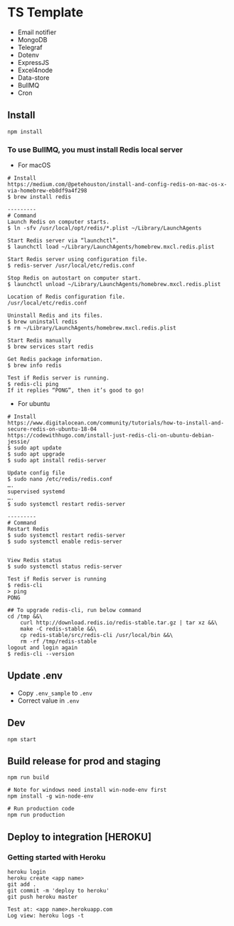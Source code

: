 # TS Template

- Email notifier
- MongoDB
- Telegraf
- Dotenv
- ExpressJS
- Excel4node
- Data-store
- BullMQ
- Cron

## Install
```
npm install
```
### To use BullMQ, you must install Redis local server
- For macOS
```
# Install
https://medium.com/@petehouston/install-and-config-redis-on-mac-os-x-via-homebrew-eb8df9a4f298
$ brew install redis

---------
# Command
Launch Redis on computer starts.
$ ln -sfv /usr/local/opt/redis/*.plist ~/Library/LaunchAgents

Start Redis server via “launchctl”.
$ launchctl load ~/Library/LaunchAgents/homebrew.mxcl.redis.plist

Start Redis server using configuration file.
$ redis-server /usr/local/etc/redis.conf

Stop Redis on autostart on computer start.
$ launchctl unload ~/Library/LaunchAgents/homebrew.mxcl.redis.plist

Location of Redis configuration file.
/usr/local/etc/redis.conf

Uninstall Redis and its files.
$ brew uninstall redis
$ rm ~/Library/LaunchAgents/homebrew.mxcl.redis.plist

Start Redis manually
$ brew services start redis

Get Redis package information.
$ brew info redis

Test if Redis server is running.
$ redis-cli ping
If it replies “PONG”, then it’s good to go!
```
- For ubuntu
```
# Install
https://www.digitalocean.com/community/tutorials/how-to-install-and-secure-redis-on-ubuntu-18-04
https://codewithhugo.com/install-just-redis-cli-on-ubuntu-debian-jessie/
$ sudo apt update
$ sudo apt upgrade
$ sudo apt install redis-server

Update config file
$ sudo nano /etc/redis/redis.conf
….
supervised systemd
….
$ sudo systemctl restart redis-server

---------
# Command
Restart Redis
$ sudo systemctl restart redis-server
$ sudo systemctl enable redis-server


View Redis status
$ sudo systemctl status redis-server

Test if Redis server is running
$ redis-cli
> ping
PONG

## To upgrade redis-cli, run below command
cd /tmp &&\
    curl http://download.redis.io/redis-stable.tar.gz | tar xz &&\
    make -C redis-stable &&\
    cp redis-stable/src/redis-cli /usr/local/bin &&\
    rm -rf /tmp/redis-stable
logout and login again
$ redis-cli --version
```


## Update .env
- Copy `.env_sample` to `.env`
- Correct value in `.env`

## Dev
```
npm start
```

## Build release for prod and staging
```
npm run build

# Note for windows need install win-node-env first
npm install -g win-node-env

# Run production code
npm run production
```

## Deploy to integration [HEROKU]

### Getting started with Heroku
```
heroku login
heroku create <app name>
git add .
git commit -m 'deploy to heroku'
git push heroku master

Test at: <app name>.herokuapp.com
Log view: heroku logs -t
```

